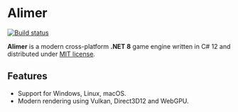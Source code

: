 # Alimer

[![Build status](https://github.com/amerkoleci/alimer/workflows/Build/badge.svg)](https://github.com/amerkoleci/alimer/actions)

**Alimer** is a modern cross-platform **.NET 8** game engine written in C# 12 and distributed under [MIT license](https://github.com/amerkoleci/alimer_cs/blob/main/LICENSE).

## Features

* Support for Windows, Linux, macOS.
* Modern rendering using Vulkan, Direct3D12 and WebGPU.
